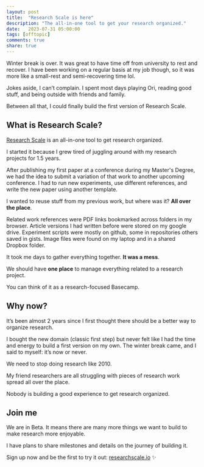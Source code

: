 ```yaml
---
layout: post
title:  "Research Scale is here"
description: "The all-in-one tool to get your research organized."
date:   2023-07-31 05:00:00
tags: [offtopic]
comments: true
share: true
---
```


Winter break is over. It was great to have time off from university to rest and recover. I have been working on a regular basis at my job though, so it was more like a small-rest and semi-recovering time lol.

Jokes aside, I can’t complain. I spent most days playing Ori, reading good stuff, and being outside with friends and family.

Between all that, I could finally build the first version of Research Scale.


## What is Research Scale?

[Research Scale](https://researchscale.io/) is an all-in-one tool to get research organized.

I started it because I grew tired of juggling around with my research projects for 1.5 years.

After publishing my first paper at a conference during my Master's Degree, we had the idea to submit a variation of that work to another upcoming conference. I had to run new experiments, use different references, and write the new paper using another template.

I wanted to reuse stuff from my previous work, but where was it? **All over the place**.

Related work references were PDF links bookmarked across folders in my browser. Article versions I had written before were stored on my google drive. Experiment scripts were mostly on github, some in repositories others saved in gists. Image files were found on my laptop and in a shared Dropbox folder.

It took me days to gather everything together. **It was a mess**. 

We should have **one place** to manage everything related to a research project.

You can think of it as a research-focused Basecamp.


## Why now?

It’s been almost 2 years since I first thought there should be a better way to organize research.

I bought the new domain (classic first step) but never felt like I had the time and energy to build a first version on my own. The winter break came, and I said to myself: it’s now or never.

We need to stop doing research like 2010. 

My friend researchers are all struggling with pieces of research work spread all over the place.

Nobody is building a good experience to get research organized. 


## Join me

We are in Beta. It means there are many more things we want to build to make research more enjoyable. 

I have plans to share milestones and details on the journey of building it.

Sign up now and be the first to try it out: [researchscale.io](https://researchscale.io/) ✨
